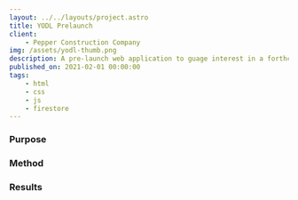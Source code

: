 ```yaml
---
layout: ../../layouts/project.astro
title: YODL Prelaunch
client:
    - Pepper Construction Company
img: /assets/yodl-thumb.png
description: A pre-launch web application to guage interest in a forthcoming music application.
published_on: 2021-02-01 00:00:00
tags:
    - html
    - css
    - js
    - firestore
---
```


### Purpose

### Method

### Results
